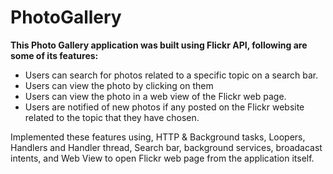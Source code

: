 # PhotoGallery

**This Photo Gallery application was built using Flickr API, following are some of its features:**

  * Users can search for photos related to a specific topic on a search bar.
  * Users can view the photo by clicking on them
  * Users can view the photo in a web view of the Flickr web page.
  * Users are notified of new photos if any posted on the Flickr website related to the topic that they have chosen.
  
  Implemented these features using, HTTP & Background tasks, Loopers, Handlers and Handler thread, Search bar, background services, broadacast intents, and Web View to open Flickr web page from the application itself.
